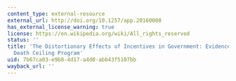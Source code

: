 ```yaml
---
content_type: external-resource
external_url: http://doi.org/10.1257/app.20160008
has_external_license_warning: true
license: https://en.wikipedia.org/wiki/All_rights_reserved
status: ''
title: 'The Distortionary Effects of Incentives in Government: Evidence from China''s
  Death Ceiling Program'
uid: 7b67ca03-e9b8-4d17-a4d0-abb43f5107bb
wayback_url: ''
---
```

